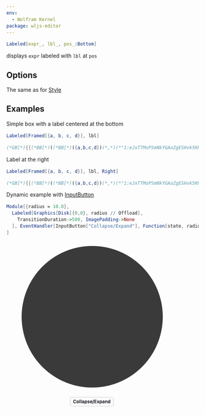 ```yaml
---
env:
  - Wolfram Kernel
package: wljs-editor
---
```

```mathematica
Labeled[expr_, lbl_, pos_:Bottom]
```

displays `expr` labeled with `lbl` at `pos`

## Options
The same as for [Style](frontend/Reference/Formatting/Style.md)

## Examples

Simple box with a label centered at the bottom
```mathematica
Labeled[Framed[{a, b, c, d}], lbl]
```

```mathematica @
(*GB[*){{(*BB[*)((*BB[*)({a,b,c,d})(*,*)(*"1:eJxTTMoPSmNkYGAoZgESHvk5KRAeB5BwK0rMTXXKr0hjgskHleakFvMAGcElRZkF/nmeeQWlJcWsILWJOcWpAG8uEdg="*)(*]BB*))(*,*)(*"1:eJxTTMoPSmNkYGAoZgESHvk5KRAeO5DwT0vLyU9MSWOCCQQk5qU65VdABEDqg0pzUos5gQzHnMz0vNzUvBKEnE9mcUkxG5DhDBROLSrmADKdEotTczLzUtFMEECSCsgvzizJzM9DUQ8Ap40nag=="*)(*]BB*)(*VB[*)(**)(*,*)(*"1:eJxTTMoPSmNkYGAoZgESHvk5KRAeO5DwLEnNdcqvSGOCSQeV5qQWCwAZLqlpiaU5JU6JxanBJZU5qcEg5T6JSak5qSkAy0sTkQ=="*)(*]VB*)}(*||*),(*||*){lbl(*VB[*)(**)(*,*)(*"1:eJxTTMoPSmNkYGAoZgESHvk5KRAeO5DwLEnNdcqvSGOCSQeV5qQWCwAZLqlpiaU5JU6JxanBJZU5qcE8QEGfxKTUnNQUMAUAMtsVdg=="*)(*]VB*)}}(*]GB*)
```

Label at the right

```mathematica
Labeled[Framed[{a, b, c, d}], lbl, Right]
```

```mathematica @
(*GB[*){{(*BB[*)((*BB[*)({a,b,c,d})(*,*)(*"1:eJxTTMoPSmNkYGAoZgESHvk5KRAeB5BwK0rMTXXKr0hjgskHleakFvMAGcElRZkF/nmeeQWlJcWsILWJOcWpAG8uEdg="*)(*]BB*))(*,*)(*"1:eJxTTMoPSmNkYGAoZgESHvk5KRAeO5DwT0vLyU9MSWOCCQQk5qU65VdABEDqg0pzUos5gQzHnMz0vNzUvBKEnE9mcUkxG5DhDBROLSrmADKdEotTczLzUtFMEECSCsgvzizJzM9DUQ8Ap40nag=="*)(*]BB*)(*VB[*)(**)(*,*)(*"1:eJxTTMoPSmNkYGAoZgESHvk5KRAeO5DwLEnNdcqvSGOCSQeV5qQWCwAZLqlpiaU5JU6JxanBJZU5qcEg5T6JSak5qSkAy0sTkQ=="*)(*]VB*)(*|*),(*|*)lbl(*VB[*)(**)(*,*)(*"1:eJxTTMoPSmNkYGAoZgESHvk5KRAeO5DwLEnNdcqvSGOCSQeV5qQWCwAZLqlpiaU5JU6JxanBJZU5qcE8QEGfxKTUnNQUMAUAMtsVdg=="*)(*]VB*)}}(*]GB*)
```

Dynamic example with [InputButton](frontend/Reference/GUI/InputButton.md)

```mathematica
Module[{radius = 10.0}, 
  Labeled[Graphics[Disk[{0,0}, radius // Offload], 
    TransitionDuration->500, ImagePadding->None
  ], EventHandler[InputButton["Collapse/Expand"], Function[state, radius = 1.0/radius]], Background->Yellow] 
]
```

![](./../../../collapse-ezgif.com-video-to-gif-converter.gif)
